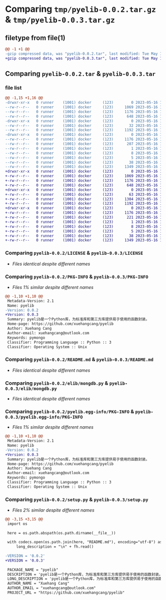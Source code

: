# Comparing `tmp/pyelib-0.0.2.tar.gz` & `tmp/pyelib-0.0.3.tar.gz`

## filetype from file(1)

```diff
@@ -1 +1 @@
-gzip compressed data, was "pyelib-0.0.2.tar", last modified: Tue May 16 10:58:37 2023, max compression
+gzip compressed data, was "pyelib-0.0.3.tar", last modified: Tue May 16 13:56:49 2023, max compression
```

## Comparing `pyelib-0.0.2.tar` & `pyelib-0.0.3.tar`

### file list

```diff
@@ -1,15 +1,16 @@
-drwxr-xr-x   0 runner    (1001) docker     (123)        0 2023-05-16 10:58:37.942125 pyelib-0.0.2/
--rw-r--r--   0 runner    (1001) docker     (123)     1069 2023-05-16 10:58:35.000000 pyelib-0.0.2/LICENSE
--rw-r--r--   0 runner    (1001) docker     (123)     1176 2023-05-16 10:58:37.942125 pyelib-0.0.2/PKG-INFO
--rw-r--r--   0 runner    (1001) docker     (123)      648 2023-05-16 10:58:35.000000 pyelib-0.0.2/README.md
-drwxr-xr-x   0 runner    (1001) docker     (123)        0 2023-05-16 10:58:37.942125 pyelib-0.0.2/elib/
--rw-r--r--   0 runner    (1001) docker     (123)       32 2023-05-16 10:58:35.000000 pyelib-0.0.2/elib/__init__.py
--rw-r--r--   0 runner    (1001) docker     (123)     1192 2023-05-16 10:58:35.000000 pyelib-0.0.2/elib/mongdb.py
-drwxr-xr-x   0 runner    (1001) docker     (123)        0 2023-05-16 10:58:37.942125 pyelib-0.0.2/pyelib.egg-info/
--rw-r--r--   0 runner    (1001) docker     (123)     1176 2023-05-16 10:58:37.000000 pyelib-0.0.2/pyelib.egg-info/PKG-INFO
--rw-r--r--   0 runner    (1001) docker     (123)      207 2023-05-16 10:58:37.000000 pyelib-0.0.2/pyelib.egg-info/SOURCES.txt
--rw-r--r--   0 runner    (1001) docker     (123)        1 2023-05-16 10:58:37.000000 pyelib-0.0.2/pyelib.egg-info/dependency_links.txt
--rw-r--r--   0 runner    (1001) docker     (123)        8 2023-05-16 10:58:37.000000 pyelib-0.0.2/pyelib.egg-info/requires.txt
--rw-r--r--   0 runner    (1001) docker     (123)        5 2023-05-16 10:58:37.000000 pyelib-0.0.2/pyelib.egg-info/top_level.txt
--rw-r--r--   0 runner    (1001) docker     (123)       38 2023-05-16 10:58:37.942125 pyelib-0.0.2/setup.cfg
--rw-r--r--   0 runner    (1001) docker     (123)     1349 2023-05-16 10:58:37.000000 pyelib-0.0.2/setup.py
+drwxr-xr-x   0 runner    (1001) docker     (123)        0 2023-05-16 13:56:49.611465 pyelib-0.0.3/
+-rw-r--r--   0 runner    (1001) docker     (123)     1069 2023-05-16 13:56:44.000000 pyelib-0.0.3/LICENSE
+-rw-r--r--   0 runner    (1001) docker     (123)     1176 2023-05-16 13:56:49.611465 pyelib-0.0.3/PKG-INFO
+-rw-r--r--   0 runner    (1001) docker     (123)      648 2023-05-16 13:56:44.000000 pyelib-0.0.3/README.md
+drwxr-xr-x   0 runner    (1001) docker     (123)        0 2023-05-16 13:56:49.611465 pyelib-0.0.3/elib/
+-rw-r--r--   0 runner    (1001) docker     (123)       63 2023-05-16 13:56:44.000000 pyelib-0.0.3/elib/__init__.py
+-rw-r--r--   0 runner    (1001) docker     (123)     1304 2023-05-16 13:56:44.000000 pyelib-0.0.3/elib/azure.py
+-rw-r--r--   0 runner    (1001) docker     (123)     1192 2023-05-16 13:56:44.000000 pyelib-0.0.3/elib/mongdb.py
+drwxr-xr-x   0 runner    (1001) docker     (123)        0 2023-05-16 13:56:49.611465 pyelib-0.0.3/pyelib.egg-info/
+-rw-r--r--   0 runner    (1001) docker     (123)     1176 2023-05-16 13:56:49.000000 pyelib-0.0.3/pyelib.egg-info/PKG-INFO
+-rw-r--r--   0 runner    (1001) docker     (123)      221 2023-05-16 13:56:49.000000 pyelib-0.0.3/pyelib.egg-info/SOURCES.txt
+-rw-r--r--   0 runner    (1001) docker     (123)        1 2023-05-16 13:56:49.000000 pyelib-0.0.3/pyelib.egg-info/dependency_links.txt
+-rw-r--r--   0 runner    (1001) docker     (123)        8 2023-05-16 13:56:49.000000 pyelib-0.0.3/pyelib.egg-info/requires.txt
+-rw-r--r--   0 runner    (1001) docker     (123)        5 2023-05-16 13:56:49.000000 pyelib-0.0.3/pyelib.egg-info/top_level.txt
+-rw-r--r--   0 runner    (1001) docker     (123)       38 2023-05-16 13:56:49.611465 pyelib-0.0.3/setup.cfg
+-rw-r--r--   0 runner    (1001) docker     (123)     1349 2023-05-16 13:56:47.000000 pyelib-0.0.3/setup.py
```

### Comparing `pyelib-0.0.2/LICENSE` & `pyelib-0.0.3/LICENSE`

 * *Files identical despite different names*

### Comparing `pyelib-0.0.2/PKG-INFO` & `pyelib-0.0.3/PKG-INFO`

 * *Files 1% similar despite different names*

```diff
@@ -1,10 +1,10 @@
 Metadata-Version: 2.1
 Name: pyelib
-Version: 0.0.2
+Version: 0.0.3
 Summary: pyelib是一个Python库，为标准库和第三方库提供易于使用的函数封装。
 Home-page: https://github.com/xuehangcang/pyelib
 Author: Xuehang Cang
 Author-email: xuehangcang@outlook.com
 Keywords: pymongo
 Classifier: Programming Language :: Python :: 3
 Classifier: Operating System :: Unix
```

### Comparing `pyelib-0.0.2/README.md` & `pyelib-0.0.3/README.md`

 * *Files identical despite different names*

### Comparing `pyelib-0.0.2/elib/mongdb.py` & `pyelib-0.0.3/elib/mongdb.py`

 * *Files identical despite different names*

### Comparing `pyelib-0.0.2/pyelib.egg-info/PKG-INFO` & `pyelib-0.0.3/pyelib.egg-info/PKG-INFO`

 * *Files 1% similar despite different names*

```diff
@@ -1,10 +1,10 @@
 Metadata-Version: 2.1
 Name: pyelib
-Version: 0.0.2
+Version: 0.0.3
 Summary: pyelib是一个Python库，为标准库和第三方库提供易于使用的函数封装。
 Home-page: https://github.com/xuehangcang/pyelib
 Author: Xuehang Cang
 Author-email: xuehangcang@outlook.com
 Keywords: pymongo
 Classifier: Programming Language :: Python :: 3
 Classifier: Operating System :: Unix
```

### Comparing `pyelib-0.0.2/setup.py` & `pyelib-0.0.3/setup.py`

 * *Files 2% similar despite different names*

```diff
@@ -3,15 +3,15 @@
 import os
 
 here = os.path.abspath(os.path.dirname(__file__))
 
 with codecs.open(os.path.join(here, "README.md"), encoding="utf-8") as fh:
     long_description = "\n" + fh.read()
 
-VERSION = '0.0.2'
+VERSION = '0.0.3'
 
 PACKAGE_NAME = "pyelib"
 DESCRIPTION = 'pyelib是一个Python库，为标准库和第三方库提供易于使用的函数封装。'
 LONG_DESCRIPTION = 'pyelib是一个Python库，为标准库和第三方库提供易于使用的函数封装。'
 AUTHOR_NAME = "Xuehang Cang"
 AUTHOR_EMAIL = "xuehangcang@outlook.com"
 PROJECT_URL = "https://github.com/xuehangcang/pyelib"
```

